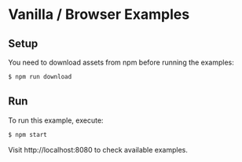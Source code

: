# Vanilla / Browser Examples

## Setup

You need to download assets from npm before running the examples:

```bash
$ npm run download
```

## Run

To run this example, execute:

```bash
$ npm start
```

Visit http://localhost:8080 to check available examples.